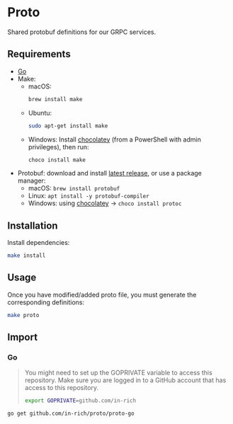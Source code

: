 # Proto

Shared protobuf definitions for our GRPC services.

## Requirements

- [Go](https://go.dev/doc/install)
- Make:
    - macOS:
      ```bash
      brew install make
      ```
    - Ubuntu:
      ```bash
      sudo apt-get install make
      ```
    - Windows: Install [chocolatey](https://chocolatey.org/install) (from a PowerShell with admin privileges), then run:
      ```bash
      choco install make
      ```
- Protobuf: download and install [latest release](https://github.com/protocolbuffers/protobuf/releases),
  or use a package manager:
    - macOS: `brew install protobuf`
    - Linux: `apt install -y protobuf-compiler`
    - Windows: using [chocolatey](https://chocolatey.org/install) -> `choco install protoc`

## Installation

Install dependencies:

```bash
make install
```

## Usage

Once you have modified/added proto file, you must generate the corresponding definitions:

```bash
make proto
```

## Import

### Go

> You might need to set up the GOPRIVATE variable to access this repository. Make sure you are logged in 
> to a GitHub account that has access to this repository.
> 
> ```bash
> export GOPRIVATE=github.com/in-rich
> ```

```bash
go get github.com/in-rich/proto/proto-go
```
